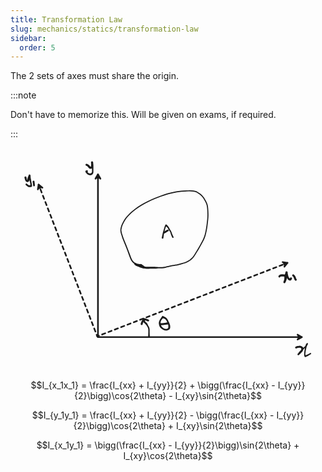 ```yaml
---
title: Transformation Law
slug: mechanics/statics/transformation-law
sidebar:
  order: 5
---
```


The 2 sets of axes must share the origin.

:::note

Don't have to memorize this. Will be given on exams, if required.

:::

<svg xmlns="http://www.w3.org/2000/svg" class="block-image" direction="ltr" width="673.7082784166722" height="477.5157574960766" viewBox="633.4264032055836 235.16849016545507 673.7082784166722 477.5157574960766" stroke-linecap="round" stroke-linejoin="round">
<defs /> <g transform="matrix(1, 0, 0, 1, 820.4779, 639.9286)" opacity="1">
<g transform="scale(1)"> <defs> <mask id="shape_EpBPF7gOm6XPTJsWQlk43_clip_0">
<rect x="-100" y="-448" width="201" height="548" fill="white" /> </mask> </defs>
<g fill="currentColor" stroke="currentColor" stroke-width="3.5" stroke-linejoin="round" stroke-linecap="round" pointer-events="none">
<g mask="url(#shape_EpBPF7gOm6XPTJsWQlk43_clip_0)">
<rect x="-100" y="-448" width="201" height="548" opacity="0" />
<path d="M0,0L0,-348" stroke-dasharray="none" stroke-dashoffset="none" /> </g>
<path d="M -5.249999999999999 -338.9067332602634 L 0 -348 L 5.249999999999999 -338.9067332602634" />
</g> </g> </g>
<g transform="matrix(1, 0, 0, 1, 820.4779, 639.9286)" opacity="1">
<g transform="scale(1)"> <defs> <mask id="shape_FEhlYIwS7dNePo0tkshAL_clip_0">
<rect x="-100" y="-100" width="636" height="201" fill="white" /> </mask> </defs>
<g fill="currentColor" stroke="currentColor" stroke-width="3.5" stroke-linejoin="round" stroke-linecap="round" pointer-events="none">
<g mask="url(#shape_FEhlYIwS7dNePo0tkshAL_clip_0)">
<rect x="-100" y="-100" width="636" height="201" opacity="0" />
<path d="M0,0L436,0" stroke-dasharray="none" stroke-dashoffset="none" /> </g>
<path d="M 426.9067332602634 -5.249999999999999 L 436 0 L 426.9067332602634 5.249999999999999" />
</g> </g> </g>
<g transform="matrix(0.9328, -0.3605, 0.3605, 0.9328, 819.0091, 638.2903)" opacity="1">
<g transform="scale(1)"> <defs> <mask id="shape_r60usa0H2G8SMbW95dt5t_clip_0">
<rect x="-100" y="-448" width="201" height="548" fill="white" /> </mask> </defs>
<g fill="currentColor" stroke="currentColor" stroke-width="3.5" stroke-linejoin="round" stroke-linecap="round" pointer-events="none">
<g mask="url(#shape_r60usa0H2G8SMbW95dt5t_clip_0)">
<rect x="-100" y="-448" width="201" height="548" opacity="0" />
<path d="M0,0L0,-348" stroke-dasharray="7.1 7.395833333333333" stroke-dashoffset="3.5" />
</g>
<path d="M -5.249999999999999 -338.9067332602634 L 0 -348 L 5.249999999999999 -338.9067332602634" />
</g> </g> </g>
<g transform="matrix(0.9328, -0.3605, 0.3605, 0.9328, 819.0575, 638.2488)" opacity="1">
<g transform="scale(1)"> <defs> <mask id="shape_62iO7SKgn-Xo9BQnBF2Lw_clip_0">
<rect x="-100" y="-100" width="636" height="201" fill="white" /> </mask> </defs>
<g fill="currentColor" stroke="currentColor" stroke-width="3.5" stroke-linejoin="round" stroke-linecap="round" pointer-events="none">
<g mask="url(#shape_62iO7SKgn-Xo9BQnBF2Lw_clip_0)">
<rect x="-100" y="-100" width="636" height="201" opacity="0" />
<path d="M0,0L436,0" stroke-dasharray="7.145161290322581 7.383333333333334" stroke-dashoffset="3.5" />
</g>
<path d="M 426.9067332602634 -5.249999999999999 L 436 0 L 426.9067332602634 5.249999999999999" />
</g> </g> </g> <g transform="matrix(1, 0, 0, 1, 929.6014, 638.855)" opacity="1">
<g transform="scale(1)">
<path d="M-1.8244,0 T-1.7367,-1.7214 -1.5826,-5.118 -1.4872,-8.1969 -1.441,-10.9799 -1.45,-13.4783 -1.6164,-15.6141 -2.0464,-17.7352 -2.9076,-19.9754 -4.0724,-21.9798 -5.326,-24.0518 -7.0055,-26.2126 -8.6721,-27.7113 -9.3194,-28.2525 A1.8839,1.8839 0 0 1 -6.8606,-31.1075 T-5.5903,-29.9426 -3.5985,-27.624 -2.5176,-25.4682 -1.5381,-23.4548 -0.1635,-21.0287 0.9275,-18.2932 1.3702,-15.7861 1.45,-13.4793 1.441,-10.9799 1.4872,-8.1969 1.5826,-5.118 1.7367,-1.7214 1.8244,0 A1.8244,1.8244 0 0 1 -1.8244,0 Z" stroke-linecap="round" fill="currentColor" />
</g> </g> <g transform="matrix(1, 0, 0, 1, 917.7301, 603.7807)" opacity="1">
<g transform="scale(1)">
<path d="M1.65,1.375 T1.018,2.0973 -0.1738,3.8977 -1.0477,5.9528 -1.5035,7.752 -1.6451,8.5741 A2.1891,2.1891 0 0 1 -5.9149,7.6059 T-5.7802,7.0441 -5.3106,5.5733 -4.455,3.3122 -3.3913,1.0477 -2.2492,-0.6199 -1.65,-1.375 A2.1479,2.1479 0 0 1 1.65,1.375 Z" stroke-linecap="round" fill="currentColor" />
</g> </g> <g transform="matrix(1, 0, 0, 1, 918.2697, 601.6223)" opacity="1">
<g transform="scale(1)">
<path d="M0,-2.0702 T0.8629,-2.0642 2.8252,-1.9073 5.1868,-1.2193 7.6548,-0.1839 9.594,0.5424 10.3273,0.7703 A2.026,2.026 0 0 1 9.0927,4.6297 T8.3633,4.3897 6.2651,3.5349 3.309,2.489 0.8608,2.0642 0,2.0702 A2.0702,2.0702 0 0 1 0,-2.0702 Z" stroke-linecap="round" fill="currentColor" />
</g> </g> <g transform="matrix(1, 0, 0, 1, 917.7301, 601.6223)" opacity="1">
<g transform="scale(1)">
<path d="M1.8036,-1.0822 T2.1798,-0.4597 2.865,1.1111 3.6582,3.6936 4.1424,5.3277 A2.0748,2.0748 0 0 1 0.1776,6.5523 T-0.1162,5.6598 -0.7443,3.5334 -1.441,1.6909 -1.8036,1.0822 A2.1033,2.1033 0 0 1 1.8036,-1.0822 Z" stroke-linecap="round" fill="currentColor" />
</g> </g> <g transform="matrix(1, 0, 0, 1, 912.4606, 485.6222)" opacity="1">
<g transform="scale(1)">
<path d="M0,1.8976 T-2.0336,1.8001 -7.2325,0.7557 -13.327,-1.7827 -18.7951,-6.398 -23.204,-14.1884 -27.0468,-24.5057 -31.0919,-35.415 -35.131,-45.5442 -38.51,-53.941 -40.7009,-60.08 -42.2301,-64.9463 -43.4023,-69.1363 -44.0554,-72.8574 -43.8952,-76.9137 -42.9472,-81.2227 -41.3972,-85.9184 -38.6647,-91.751 -34.7885,-98.3347 -28.7315,-105.701 -21.5232,-112.9426 -12.3508,-120.5997 0.4727,-129.2035 14.9158,-136.9371 29.7134,-143.5116 42.8373,-148.6077 53.2118,-152.0623 61.917,-154.454 70.876,-156.5986 80.8711,-158.2806 91.5921,-159.201 101.2968,-159.6977 109.1823,-159.4573 115.7596,-158.4689 121.1842,-156.3373 126.5796,-152.7684 132.2401,-147.3817 137.0885,-140.6332 140.3923,-134.5686 142.3775,-129.337 143.4744,-123.6949 144.0636,-116.8876 144.3775,-108.2979 143.8691,-97.1544 142.4079,-84.473 140.595,-73.1796 138.5858,-64.4575 136.1169,-57.1148 132.8872,-50.1929 129.1003,-43.2226 124.8533,-35.7349 120.5105,-28.4411 116.6301,-22.1098 113.1386,-16.9353 109.8121,-13.1839 106.4344,-10.2632 102.3358,-7.6279 97.9051,-5.1831 93.5674,-3.328 88.0994,-1.7839 80.9517,0.0466 73.8185,1.5562 67.3795,2.5509 61.4302,3.7487 56.8553,4.9052 53.3102,5.7124 50.5464,6.377 48.3102,6.8206 45.6833,7.0406 42.3898,7.1021 39.4313,7.1713 36.8898,7.3521 34.3884,7.5599 32.0813,7.7085 29.7436,7.8211 27.3199,7.9033 24.779,7.9626 22.2036,8.006 19.4457,8.0297 16.9712,8.0596 14.6759,8.0923 12.0009,8.0996 9.493,7.8913 7.0674,7.5574 4.403,7.1232 1.9484,6.5379 -0.2262,5.9222 -2.9149,4.8803 -5.8318,3.696 -8.4646,2.5306 -9.8198,1.8446 A2.0702,2.0702 0 0 1 -7.9402,-1.8446 T-6.5722,-1.143 -4.1441,-0.0007 -2.1349,0.804 0.2229,1.6953 3.3981,2.5356 6.2739,3.0688 8.9901,3.5157 12.0078,3.7404 14.6759,3.7477 16.9712,3.7804 19.4457,3.8103 22.2036,3.8339 24.7789,3.8773 27.3192,3.9362 29.7413,4.0175 32.075,4.1265 34.3693,4.263 36.8532,4.4302 39.3848,4.5423 42.3075,4.5055 45.4828,4.3721 47.9239,4.234 50.0417,4.0193 52.8002,3.4737 56.305,2.6766 60.9675,1.5043 67.0283,0.2821 73.3538,-0.6906 80.3803,-2.1772 87.4759,-3.9935 92.6831,-5.4314 96.8036,-7.1969 101.0894,-9.5468 104.9416,-12.0035 108.1156,-14.7213 111.2499,-18.2335 114.6725,-23.3096 118.5396,-29.6183 122.8559,-36.8673 127.0829,-44.3187 130.8093,-51.1637 133.9472,-57.852 136.352,-64.9828 138.3309,-73.5538 140.1272,-84.7363 141.579,-97.2433 142.0834,-108.2105 141.7777,-116.6859 141.228,-123.2513 140.2315,-128.5451 138.3682,-133.4913 135.218,-139.3129 130.6837,-145.7213 125.2993,-150.8654 120.3249,-154.2485 115.3797,-156.2123 109.0979,-157.1697 101.4092,-157.4046 91.7892,-156.9141 81.2537,-156.0198 71.4118,-154.3659 62.523,-152.2394 53.9271,-149.8812 43.6634,-146.4651 30.6433,-141.4125 15.9993,-134.914 1.7537,-127.3005 -10.8578,-118.8579 -19.899,-111.3158 -26.9425,-104.2726 -32.8086,-97.1655 -36.5747,-90.7904 -39.2065,-85.2074 -40.6939,-80.7126 -41.6079,-76.8197 -41.7687,-73.2425 -41.1511,-69.7547 -39.9875,-65.6553 -38.4634,-60.8664 -36.2823,-54.8396 -32.8652,-46.4554 -28.7534,-36.2906 -24.6386,-25.4104 -20.925,-15.523 -17.0262,-8.5113 -12.1851,-4.5342 -6.7807,-2.4429 -2.0157,-1.8001 0,-1.8976 A1.8976,1.8976 0 0 1 0,1.8976 Z" stroke-linecap="round" fill="currentColor" />
</g> </g> <g transform="matrix(1, 0, 0, 1, 903.2305, 485.3853)" opacity="1">
<g transform="scale(1)">
<path d="M-0.8588,2.0074 T-1.6083,1.7048 -3.4146,0.5108 -4.4714,-0.3805 A2.2776,2.2776 0 0 1 -1.2686,-3.6195 T-0.7422,-3.0613 0.3215,-2.2553 0.8588,-2.0074 A2.1834,2.1834 0 0 1 -0.8588,2.0074 Z" stroke-linecap="round" fill="currentColor" />
</g> </g> <g transform="matrix(1, 0, 0, 1, 911.8555, 485.8853)" opacity="1">
<g transform="scale(1)">
<path d="M1.0606,-2.0313 T1.7371,-1.693 3.3718,-0.8828 5.0094,0.236 6.9856,1.7656 8.2825,2.6486 A2.4619,2.4619 0 0 1 5.7175,6.8514 T4.6402,6.1556 2.7392,4.6947 1.0423,3.3165 -0.4457,2.3673 -1.0606,2.0313 A2.2915,2.2915 0 0 1 1.0606,-2.0313 Z" stroke-linecap="round" fill="currentColor" />
</g> </g>
<g transform="matrix(0.9455, 0.3256, -0.3256, 0.9455, 958.6591, 427.6769)" opacity="1">
<g transform="scale(1)">
<path d="M-1.7809,0.2804 T-2.0205,-1.7894 -2.5888,-6.2841 -3.0898,-10.9428 -3.3453,-15.2608 -3.4667,-19.2352 -3.5495,-22.4758 -3.6664,-24.7788 -3.5164,-27.1778 -3.294,-28.6243 A1.6055,1.6055 0 0 1 -0.32,-27.4139 T-0.6159,-26.5981 -0.9469,-24.8376 -0.9576,-22.5526 -0.8451,-19.3542 -0.6076,-15.4736 -0.2034,-11.3209 0.5083,-6.7789 1.373,-2.3237 1.7809,-0.2804 A1.8028,1.8028 0 0 1 -1.7809,0.2804 ZM-1.2844,-29.5371 T-0.6417,-29.3587 1.3913,-28.4184 4.3165,-26.5485 7.2601,-24.0285 10.0806,-21.5011 12.5647,-19.3994 14.5041,-17.271 16.0255,-15.3905 17.467,-13.6868 18.9724,-12.0585 20.584,-10.5052 21.4773,-9.615 A1.5007,1.5007 0 0 1 19.3627,-7.485 T18.466,-8.3719 16.787,-10.0856 15.2324,-11.8891 13.8401,-13.7109 12.5413,-15.5283 10.8807,-17.406 8.3315,-19.4832 5.4872,-21.8548 2.7957,-23.9647 0.1401,-25.4335 -1.7151,-26.2467 -2.3296,-26.5011 A1.6055,1.6055 0 0 1 -1.2844,-29.5371 Z" stroke-linecap="round" fill="currentColor" />
</g> </g> <g transform="matrix(1, 0, 0, 1, 962.2057, 416.1863)" opacity="1">
<g transform="scale(1)">
<path d="M-0.9213,-1.8464 T0.1849,-2.3392 2.5084,-3.6618 5.2064,-5.2753 6.6871,-6.059 A2.0084,2.0084 0 0 1 8.5129,-2.481 T7.7692,-2.1033 5.922,-1.0923 3.9298,0.1057 1.9811,1.2585 0.9213,1.8464 A2.0635,2.0635 0 0 1 -0.9213,-1.8464 Z" stroke-linecap="round" fill="currentColor" />
</g> </g> <g transform="matrix(1, 0, 0, 1, 796.0093, 271.358)" opacity="1">
<g transform="scale(1)">
<path d="M0.6109,-2.1351 T1.3699,-1.9071 2.9714,-1.2538 4.9671,0.169 6.9185,2.2802 8.582,3.7482 9.5983,3.0809 9.8638,0.8638 9.9219,-1.3582 9.7294,-3.7142 9.5932,-5.0438 A2.2836,2.2836 0 0 1 14.1468,-5.3962 T14.196,-4.6409 14.3918,-2.5921 14.4587,0.1326 14.0533,3.1183 13.3435,5.681 11.6773,7.6681 9.086,8.6798 6.6408,8.2393 4.8175,6.8987 3.6025,5.1984 1.9869,3.4554 0.144,2.3403 -0.6109,2.1351 A2.2208,2.2208 0 0 1 0.6109,-2.1351 ZM14.1452,-5.4158 T14.2465,-4.0684 14.5104,-1.4773 14.7273,1.3573 14.776,5.11 14.7464,9.1863 14.7247,12.4629 14.7112,15.402 14.1245,18.3028 12.4292,20.6575 9.3923,22.1357 5.8012,22.0983 2.8654,20.8528 0.7626,19.3087 -1.0087,17.3662 -2.1953,15.4088 -2.4561,14.6107 A1.9507,1.9507 0 0 1 1.3625,13.8117 T1.4788,14.384 2.5097,16.0465 4.2761,17.6538 6.1363,18.4424 8.5655,18.4292 10.7098,17.2663 11.5963,15.1327 11.7142,12.524 11.5574,9.285 11.2796,5.3571 10.872,1.9573 10.2501,-0.7869 9.7321,-3.5986 9.5948,-5.0242 A2.2836,2.2836 0 0 1 14.1452,-5.4158 ZM-1.0983,12.3401 T-0.3614,12.0804 0.3754,11.8207 A2.0323,2.0323 0 0 1 1.5246,15.7193 T0.7646,15.9008 0.0047,16.0823 A1.9507,1.9507 0 0 1 -1.0983,12.3401 Z" stroke-linecap="round" fill="currentColor" />
</g> </g> <g transform="matrix(1, 0, 0, 1, 1244.2647, 662.157)" opacity="1">
<g transform="scale(1)">
<path d="M-0.839,-1.8856 T0.1474,-2.2918 2.8437,-3.1467 6.2941,-3.7203 9.2453,-3.6127 11.396,-2.998 13.5718,-1.6234 15.1302,0.4952 15.4175,2.9044 15.0753,5.515 13.5271,8.3989 11.3649,10.9656 9.4423,12.8276 7.1922,14.8823 5.9438,16.0855 A1.8138,1.8138 0 0 1 3.5562,13.3545 T4.9347,12.2609 7.1196,10.4876 8.7361,8.7999 10.4416,5.9359 11.0314,2.5768 9.4641,0.65 6.7278,0.3167 4.0069,0.6861 1.7998,1.4254 0.839,1.8856 A2.0638,2.0638 0 0 1 -0.839,-1.8856 ZM3.3664,13.5472 T3.8274,12.9627 5.0502,11.3959 7.1803,8.8902 9.7164,6.0357 12.1125,3.5072 14.5864,1.3191 17.1095,-0.8065 19.3884,-2.9721 20.9582,-4.9498 21.9213,-6.7423 22.3519,-8.0311 22.3878,-8.4745 A1.525,1.525 0 0 1 25.3448,-7.727 T25.0842,-6.9975 24.2794,-5.3597 22.9714,-3.3651 21.1627,-1.1641 18.8238,1.1665 16.4377,3.3243 14.2711,5.4308 12.1186,8.0139 9.8725,10.9681 7.9898,13.5657 6.7043,15.2602 6.1336,15.8928 A1.8138,1.8138 0 0 1 3.3664,13.5472 ZM25.0439,-7.1318 T24.4475,-6.3922 23.1587,-3.5547 21.7525,1.6138 20.6417,7.1002 20.0207,11.261 19.8198,14.2235 20.4262,16.4667 21.0096,17.4925 A1.6158,1.6158 0 0 1 18.3617,19.3451 T17.8488,18.3325 17.2676,16.3815 17.2232,14.0801 17.4272,10.9181 17.9528,6.6036 18.9497,0.8859 20.2194,-4.583 21.7632,-7.9596 22.6887,-9.0697 A1.525,1.525 0 0 1 25.0439,-7.1318 ZM21.1973,18.9895 T21.1642,19.1258 21.1312,19.2621 A1.6502,1.6502 0 0 1 18.0434,18.0964 T18.1087,17.9722 18.174,17.8481 A1.6158,1.6158 0 0 1 21.1973,18.9895 ZM19.1114,17.0991 T19.9417,16.8207 22.3299,15.8676 25.2905,14.4129 28.4303,12.6397 30.1673,11.6466 A1.3677,1.3677 0 0 1 31.5727,13.9934 T29.8773,15.0559 26.7076,17.0614 23.4972,18.9045 20.9122,20.032 20.0633,20.2594 A1.6502,1.6502 0 0 1 19.1114,17.0991 Z" stroke-linecap="round" fill="currentColor" />
</g> </g> <g transform="matrix(1, 0, 0, 1, 1208.6512, 510.206)" opacity="1">
<g transform="scale(1)">
<path d="M-2.0546,-0.8236 T-1.8369,-1.3753 -0.1227,-3.0389 2.5945,-4.3346 4.8593,-4.5735 7.219,-4.6343 9.9469,-4.3565 12.4869,-3.5018 14.3757,-1.9234 15.6505,0.8577 15.9979,3.8298 15.2395,6.8507 14.0818,10.0103 12.9788,12.2988 12.4414,13.2507 A2.1971,2.1971 0 0 1 8.6695,10.9962 T9.377,9.7344 10.6138,7.0803 11.4356,4.493 11.4196,2.0919 10.2411,0.4022 8.3784,-0.0773 6.2558,-0.051 3.8057,-0.1318 2.2701,0.2946 2.0546,0.8236 A2.2135,2.2135 0 0 1 -2.0546,-0.8236 ZM8.5122,11.3157 T8.9489,10.2206 9.8344,7.7958 10.3569,5.5219 10.4376,3.5 10.4428,1.0885 10.6012,-1.7565 11.2983,-4.1714 12.1565,-6.1371 12.6659,-8.1189 12.8542,-9.0388 A2.3962,2.3962 0 0 1 17.5458,-8.0612 T17.1421,-6.3104 16.2239,-3.3766 15.4526,-1.2166 15.1865,1.1126 15.1363,3.6653 14.9914,5.9563 14.5106,8.3906 13.6051,10.7189 12.8376,12.3173 12.5987,12.9312 A2.1971,2.1971 0 0 1 8.5122,11.3157 ZM17.5939,-8.6545 T17.5853,-7.9016 17.7599,-6.1034 18.1773,-3.9609 18.663,-1.921 19.398,0.2735 20.6383,2.6221 22.2867,4.0102 22.7847,4.0676 22.391,3.834 A2.34,2.34 0 0 1 26.989,4.706 T25.9808,6.6034 23.8433,8.6684 21.7464,8.6758 19.6114,7.7924 17.775,6.1097 16.5311,4.1415 15.4122,1.6813 14.5505,-0.7338 13.6199,-3.7183 12.9066,-7.0924 12.8061,-8.4455 A2.3962,2.3962 0 0 1 17.5939,-8.6545 Z" stroke-linecap="round" fill="currentColor" />
</g> </g> <g transform="matrix(1, 0, 0, 1, 1238.019, 507.8318)" opacity="1">
<g transform="scale(1)">
<path d="M1.3672,-1.6883 T2.0977,-1.0651 3.8474,0.9924 5.3491,3.7383 6.0749,5.9971 6.7906,7.4547 7.263,7.9652 A2.2327,2.2327 0 0 1 3.597,10.5148 T3.2598,10.0241 2.4251,8.4196 1.6118,6.2734 0.7204,4.0452 -0.6112,2.2689 -1.3672,1.6883 A2.1725,2.1725 0 0 1 1.3672,-1.6883 Z" stroke-linecap="round" fill="currentColor" />
</g> </g> <g transform="matrix(1, 0, 0, 1, 665.4264, 298.4243)" opacity="1">
<g transform="scale(1)">
<path d="M2.1276,-0.4255 T2.3003,0.666 2.8244,3.0832 3.7876,5.2273 4.1232,4.8545 4.4844,1.5925 5.6095,-1.6536 6.4444,-3.8676 6.7916,-4.9061 A2.0426,2.0426 0 0 1 10.6448,-3.5492 T10.274,-2.5488 9.2545,0.5297 8.4977,3.8014 8.2701,6.0529 7.3218,8.4272 4.9771,9.9769 2.0561,9.3701 -0.1343,6.9291 -1.2632,3.9513 -1.8671,1.5 -2.1276,0.4255 A2.1697,2.1697 0 0 1 2.1276,-0.4255 ZM10.7519,-4.4181 T10.8756,-3.2353 10.9846,-0.9349 11.2139,1.2096 11.7756,4.0555 12.2902,7.2066 12.7711,9.8355 13.2748,12.1169 13.7329,14.5251 13.9912,17.2388 14.0112,18.5292 A1.917,1.917 0 0 1 10.2096,18.0312 T10.3373,17.5652 10.4544,16.0979 10.2453,13.4883 9.6605,10.4825 9.0363,7.8538 8.3157,4.9198 7.4032,1.7515 6.9175,-0.7888 6.7733,-2.9505 6.6845,-4.0373 A2.0426,2.0426 0 0 1 10.7519,-4.4181 ZM12.7138,20.0998 T12.2277,20.2848 10.6148,20.599 8.16,20.6283 5.4216,19.8162 3.1434,18.343 1.4719,16.8113 0.6683,16.0407 A1.8059,1.8059 0 0 1 3.1317,13.3993 T3.9565,14.1473 5.9831,15.8448 8.856,16.7661 11.0171,16.5993 11.507,16.4607 A1.917,1.917 0 0 1 12.7138,20.0998 Z" stroke-linecap="round" fill="currentColor" />
</g> </g> <g transform="matrix(1, 0, 0, 1, 682.7768, 307.4135)" opacity="1">
<g transform="scale(1)">
<path d="M2.0123,-0.1991 T2.0902,0.8867 2.3111,2.9355 2.5558,4.8347 2.7497,6.8224 2.8417,7.8738 A1.9018,1.9018 0 0 1 -0.9417,8.2662 T-1.1481,6.3945 -1.5469,3.4413 -1.8759,1.2793 -2.0123,0.1991 A2.0222,2.0222 0 0 1 2.0123,-0.1991 Z" stroke-linecap="round" fill="currentColor" />
</g> </g> <g transform="matrix(1, 0, 0, 1, 959.2457, 596.3673)" opacity="1">
<g transform="scale(1)">
<path d="M1.5536,1.1089 T0.5873,2.2948 -1.1864,4.6108 -2.7621,6.6832 -4.0927,8.9172 -4.809,11.4711 -4.783,14.4495 -4.0723,17.8676 -2.294,21.1536 0.1374,23.6147 2.3227,25.0087 4.8873,25.8662 7.8832,25.9806 10.3089,25.2388 11.5888,23.1215 11.7295,19.56 11.221,16.5221 10.3429,14.141 9.3694,11.8129 8.4777,9.7905 7.3056,7.6572 5.3305,5.5735 3.1861,4.1085 1.128,3.4512 -0.0227,3.3111 A2.0408,2.0408 0 0 1 0.5427,-0.7311 T1.115,-0.6343 2.7572,-0.2312 4.9898,0.8501 6.9826,2.2255 8.5929,3.5936 10.2304,5.9303 11.4967,8.4851 12.3437,10.4825 13.4769,12.8533 14.7278,15.6056 15.5295,18.3242 15.8083,20.7367 15.7612,22.8062 15.4454,24.7271 14.1291,26.8372 11.5676,28.589 8.9416,29.3869 5.9016,29.3174 2.9546,28.6487 0.7442,27.6574 -1.8929,26.1143 -4.6184,24.0358 -6.4201,21.8807 -7.3678,19.8143 -7.9839,17.7815 -8.4106,15.6264 -8.6119,13.3883 -8.2561,10.6671 -6.9577,7.2846 -5.3413,4.7745 -3.919,2.7375 -2.3611,0.1904 -1.5536,-1.1089 A1.9087,1.9087 0 0 1 1.5536,1.1089 Z" stroke-linecap="round" fill="currentColor" />
</g> </g> <g transform="matrix(1, 0, 0, 1, 954.7337, 612.2845)" opacity="1">
<g transform="scale(1)">
<path d="M0,-2.1735 T0.8093,-2.1649 3.1747,-2.2835 6.2957,-2.583 8.9174,-2.8914 10.9836,-3.1841 13.6116,-3.7542 15.2303,-4.1678 A2.2949,2.2949 0 0 1 16.4097,0.2678 T15.1898,0.5597 12.6497,0.994 9.9105,1.2667 6.8774,1.5897 3.4412,1.9694 0.8095,2.1649 0,2.1735 A2.1735,2.1735 0 0 1 0,-2.1735 Z" stroke-linecap="round" fill="currentColor" />
</g> </g> </svg>

```math
I_{x_1x_1} = \frac{I_{xx} + I_{yy}}{2} + \bigg(\frac{I_{xx} - I_{yy}}{2}\bigg)\cos{2\theta} - I_{xy}\sin{2\theta}
```

```math
I_{y_1y_1} = \frac{I_{xx} + I_{yy}}{2} - \bigg(\frac{I_{xx} - I_{yy}}{2}\bigg)\cos{2\theta} + I_{xy}\sin{2\theta}
```

```math
I_{x_1y_1} = \bigg(\frac{I_{xx} - I_{yy}}{2}\bigg)\sin{2\theta} + I_{xy}\cos{2\theta}
```
